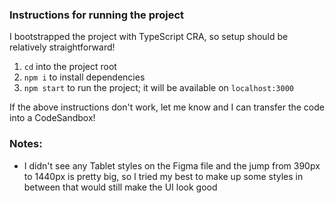 ### Instructions for running the project

I bootstrapped the project with TypeScript CRA, so setup should be relatively straightforward!

1. `cd` into the project root
2. `npm i` to install dependencies
3. `npm start` to run the project; it will be available on `localhost:3000`

If the above instructions don't work, let me know and I can transfer the code into a CodeSandbox!

### Notes:

- I didn't see any Tablet styles on the Figma file and the jump from 390px to 1440px is pretty big, so I tried my best to make up some styles in between that would still make the UI look good

<!-- TODO: I reached out to see if I'm supposed to stub the JSON data and create a server with my own API endpoints, but I haven't heard back quite yet. -->
